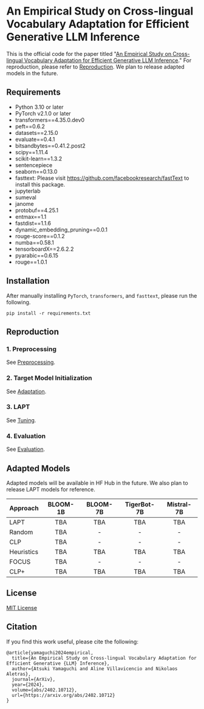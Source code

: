 An Empirical Study on Cross-lingual Vocabulary Adaptation for Efficient Generative LLM Inference
===

This is the official code for the paper titled "[An Empirical Study on Cross-lingual Vocabulary Adaptation for Efficient Generative LLM Inference](https://arxiv.org/abs/2402.10712)." For reproduction, please refer to [Reproduction](#reproduction). We plan to release adapted models in the future.

## Requirements
* Python 3.10 or later
* PyTorch v2.1.0 or later
* transformers==4.35.0.dev0
* peft==0.6.2
* datasets==2.15.0
* evaluate==0.4.1
* bitsandbytes==0.41.2.post2
* scipy==1.11.4
* scikit-learn==1.3.2
* sentencepiece
* seaborn==0.13.0
* fasttext: Please visit https://github.com/facebookresearch/fastText to install this package.
* jupyterlab
* sumeval
* janome
* protobuf==4.25.1
* entmax==1.1
* fastdist==1.1.6
* dynamic_embedding_pruning==0.0.1
* rouge-score==0.1.2
* numba==0.58.1
* tensorboardX==2.6.2.2
* pyarabic==0.6.15
* rouge==1.0.1


## Installation
After manually installing `PyTorch`, `transformers`, and `fasttext`, please run the following.
```
pip install -r requirements.txt
```

## Reproduction
### 1. Preprocessing  
See [Preprocessing](./preprocessing/).

### 2. Target Model Initialization
See [Adaptation](./adaptation/).
 
### 3. LAPT
See [Tuning](./tuning/).

### 4. Evaluation
See [Evaluation](./eval/).


## Adapted Models
Adapted models will be available in HF Hub in the future. We also plan to release LAPT models for reference.

| Approach | BLOOM-1B | BLOOM-7B | TigerBot-7B | Mistral-7B |
| :- | :--: | :--: | :--: | :--: |
| LAPT | TBA | TBA | TBA | TBA |
| Random | TBA | - | - | - |
| CLP | TBA | - | - | - |
| Heuristics | TBA | TBA | TBA | TBA |
| FOCUS | TBA | - | - | - |
| CLP+ | TBA | TBA | TBA | TBA |


## License
[MIT License](./LICENSE)


## Citation
If you find this work useful, please cite the following:
```
@article{yamaguchi2024empirical,
  title={An Empirical Study on Cross-lingual Vocabulary Adaptation for Efficient Generative {LLM} Inference}, 
  author={Atsuki Yamaguchi and Aline Villavicencio and Nikolaos Aletras},
  journal={ArXiv},
  year={2024},
  volume={abs/2402.10712},
  url={https://arxiv.org/abs/2402.10712}
}
```
